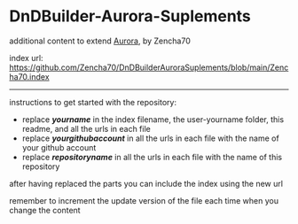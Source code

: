 # DnDBuilder-Aurora-Suplements
additional content to extend [Aurora](https://aurorabuilder.com/), by Zencha70

index url: https://github.com/Zencha70/DnDBuilderAuroraSuplements/blob/main/Zencha70.index

---

instructions to get started with the repository:

- replace ***yourname*** in the index filename, the user-yourname folder, this readme, and all the urls in each file
- replace ***yourgithubaccount*** in all the urls in each file with the name of your github account
- replace ***repositoryname*** in all the urls in each file with the name of this repository

after having replaced the parts you can include the index using the new url

remember to increment the update version of the file each time when you change the content
